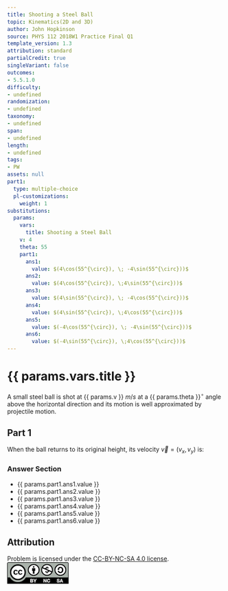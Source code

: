 ```yaml
---
title: Shooting a Steel Ball
topic: Kinematics(2D and 3D)
author: John Hopkinson
source: PHYS 112 2018W1 Practice Final Q1
template_version: 1.3
attribution: standard
partialCredit: true
singleVariant: false
outcomes:
- 5.5.1.0
difficulty:
- undefined
randomization:
- undefined
taxonomy:
- undefined
span:
- undefined
length:
- undefined
tags:
- PW
assets: null
part1:
  type: multiple-choice
  pl-customizations:
    weight: 1
substitutions:
  params:
    vars:
      title: Shooting a Steel Ball
    v: 4
    theta: 55
    part1:
      ans1:
        value: $(4\cos(55^{\circ}), \; -4\sin(55^{\circ}))$
      ans2:
        value: $(4\cos(55^{\circ}), \;4\sin(55^{\circ}))$
      ans3:
        value: $(4\sin(55^{\circ}), \; -4\cos(55^{\circ}))$
      ans4:
        value: $(4\sin(55^{\circ}), \;4\cos(55^{\circ}))$
      ans5:
        value: $(-4\cos(55^{\circ}), \; -4\sin(55^{\circ}))$
      ans6:
        value: $(-4\sin(55^{\circ}), \;4\cos(55^{\circ}))$
---
```

# {{ params.vars.title }}
A small steel ball is shot at {{ params.v }} $m/s$ at a {{ params.theta }}$^{\circ}$ angle above the horizontal direction and its motion is well approximated by projectile motion.

## Part 1

When the ball returns to its original height, its velocity $\overrightarrow{v} = (v_x, v_y)$ is:

### Answer Section

- {{ params.part1.ans1.value }}
- {{ params.part1.ans2.value }}
- {{ params.part1.ans3.value }}
- {{ params.part1.ans4.value }}
- {{ params.part1.ans5.value }}
- {{ params.part1.ans6.value }}

## Attribution

Problem is licensed under the [CC-BY-NC-SA 4.0 license](https://creativecommons.org/licenses/by-nc-sa/4.0/).<br> ![The Creative Commons 4.0 license requiring attribution-BY, non-commercial-NC, and share-alike-SA license.](https://raw.githubusercontent.com/firasm/bits/master/by-nc-sa.png)